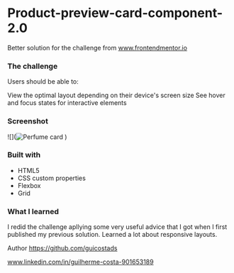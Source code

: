 # Product-preview-card-component-2.0
Better solution for the challenge from www.frontendmentor.io



### The challenge
Users should be able to:

View the optimal layout depending on their device's screen size
See hover and focus states for interactive elements

### Screenshot
![](![Perfume card](https://user-images.githubusercontent.com/104312621/188284235-776b3520-831b-4295-a5dd-37e8c5824c85.jpg)
 )

### Built with
- HTML5
- CSS custom properties
- Flexbox
- Grid

### What I learned

I redid the challenge apllying some very useful advice that I got when I first published my previous solution. Learned a lot about responsive layouts.

Author
https://github.com/guicostads

www.linkedin.com/in/guilherme-costa-901653189
